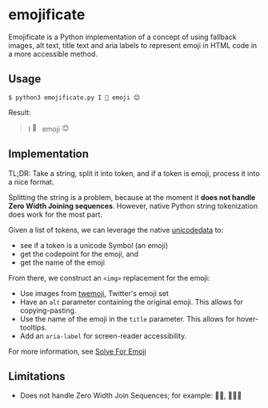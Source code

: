 # emojificate

Emojificate is a Python implementation of a concept of using fallback images, alt text, title text and aria labels to represent emoji in HTML code in a more accessible method.

## Usage

```shell
$ python3 emojificate.py I 💜 emoji 😊
```
Result:
> I <img src="https://twemoji.maxcdn.com/36x36/1f49c.png" alt="💜" title="Purple Heart" height="16px" aria-label="Emoji: Purple Heart"> emoji <img src="https://twemoji.maxcdn.com/36x36/1f60a.png" alt="😊" title="Smiling Face With Smiling Eyes" height="16px" aria-label="Emoji: Smiling Face With Smiling Eyes">

## Implementation

TL;DR: Take a string, split it into token, and if a token is emoji, process it into a nice format. 

Splitting the string is a problem, because at the moment it **does not handle Zero Width Joining sequences**. However, native Python string tokenization does work for the most part. 

Given a list of tokens, we can leverage the native [unicodedata](https://docs.python.org/3/library/unicodedata.html) to: 

 * see if a token is a unicode Symbol (an emoji)
 * get the codepoint for the emoji, and
 * get the name of the emoji

From there, we construct an `<img>` replacement for the emoji: 

 * Use images from [twemoji](https://github.com/twitter/twemoji), Twitter's emoji set
 * Have an `alt` parameter containing the original emoji. This allows for copying-pasting. 
 * Use the name of the emoji in the `title` parameter. This allows for hover-tooltips.
 * Add an `aria-label` for screen-reader accessibility. 

For more information, see [Solve For Emoji](http://glasnt.com/blog/2016/08/06/solve-for-emoji.html)

## Limitations

 * Does not handle Zero Width Join Sequences; for example: 🖐🏽, 👩‍👩‍👧
